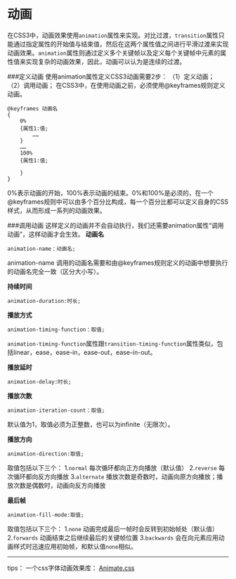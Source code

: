 动画
===================

在CSS3中，动画效果使用`animation`属性来实现。对比过渡，`transition`属性只能通过指定属性的开始值与结束值，然后在这两个属性值之间进行平滑过渡来实现动画效果。`animation`属性则通过定义多个关键帧以及定义每个关键帧中元素的属性值来实现复杂的动画效果，因此，动画可以认为是连续的过渡。

###定义动画
使用animation属性定义CSS3动画需要2步：
（1）定义动画；
（2）调用动画；
在CSS3中，在使用动画之前，必须使用@keyframes规则定义动画。

    @keyframes 动画名
    {
        0%
        {属性1:值;
            ……
        }
        ……
        100%
        {属性1:值;
         
        }
    }
0%表示动画的开始，100%表示动画的结束。0%和100%是必须的，在一个@keyframes规则中可以由多个百分比构成，每一个百分比都可以定义自身的CSS样式，从而形成一系列的动画效果。

###调用动画
这样定义的动画并不会自动执行，我们还需要animation属性“调用动画”，这样动画才会生效。
**动画名**

    animation-name：动画名;
animation-name 调用的动画名需要和由@keyframes规则定义的动画中想要执行的动画名完全一致（区分大小写）。

**持续时间**

    animation-duration:时长;

**播放方式**

    animation-timing-function：取值;
`animation-timing-function`属性跟`transition-timing-function`属性类似，包括linear，ease，ease-in，ease-out，ease-in-out。

**播放延时**

    animation-delay:时长;

**播放次数**

    animation-iteration-count：取值;
默认值为1，取值必须为正整数，也可以为infinite（无限次）。

**播放方向**

    animation-direction:取值;
取值包括以下三个：
1.`normal`	每次循环都向正方向播放（默认值）
2.`reverse`	每次循环都向反方向播放
3.`alternate`	播放次数是奇数时，动画向原方向播放；播放次数是偶数时，动画向反方向播放

**最后帧**

    animation-fill-mode:取值;
取值包括以下三个：
1.`none`	动画完成最后一帧时会反转到初始帧处（默认值）
2.`forwards`	动画结束之后继续最后的关键帧位置
3.`backwards`	会在向元素应用动画样式时迅速应用初始帧，和默认值`none`相似。


----------
tips：
一个css字体动画效果库：
[Animate.css][1]


  [1]: https://daneden.github.io/animate.css/